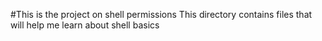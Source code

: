 #This is the project on shell permissions
This directory contains files that will help me learn about shell basics
